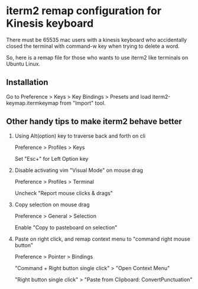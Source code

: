 # iterm2 remap configuration for Kinesis keyboard

There must be 65535 mac users with a kinesis keyboard who accidentally closed the terminal with command-w key when trying to delete a word.

So, here is a remap file for those who wants to use iterm2 like terminals on Ubuntu Linux. 

## Installation

Go to Preference > Keys > Key Bindings > Presets and load iterm2-keymap.itermkeymap from "Import" tool.

## Other handy tips to make iterm2 behave better

1. Using Alt(option) key to traverse back and forth on cli

   Preference > Profiles > Keys

   Set "Esc+" for Left Option key

2. Disable activating vim "Visual Mode" on mouse drag

   Preference > Profiles > Terminal

   Uncheck "Report mouse clicks & drags"

3. Copy selection on mouse drag

   Preference > General > Selection

   Enable "Copy to pasteboard on selection"

4. Paste on right click, and remap context menu to "command right mouse button"

   Preference > Pointer > Bindings

   "Command + Right button single click" > "Open Context Menu"

   "Right button single click" > "Paste from Clipboard: ConvertPunctuation"  
